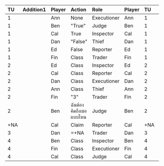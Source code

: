 | TU  | Addition1 | Player | Action                 | Role        | Player | TU  | Addition2  |
| :---| :---------| :------| :----------------------| :-----------| :------| :---| :--------- |
| 1   |           | Ann    | None                   | Executioner | Ann    | 1   |            |
| 1   |           | Ben    | "True"                 | Judge       | Ben    | 1   |            |
| 1   |           | Cal    | True                   | Inspector   | Cal    | 1   |            |
| 1   |           | Dan    | "False"                | Thief       | Dan    | 1   |            |
| 1   |           | Ed     | False                  | Reporter    | Ed     | 1   |            |
| 1   |           | Fin    | Class                  | Trader      | Fin    | 1   |            |
| 2   |           | Ed     | Class                  | Inspector   | Ed     | 2   |            |
| 2   |           | Cal    | Class                  | Reporter    | Cal    | 2   |            |
| 2   |           | Dan    | Class                  | Executioner | Dan    | 2   |            |
| 2   |           | Ann    | Class                  | Thief       | Ann    | 2   |            |
| 2   |           | Fin    | "3"                    | Trader      | Fin    | 2   |            |
| 2   |           | Ben    | ฉันต้องคิดถึงเธอแบบไหน | Judge       | Ben    | 2   |            |
| +NA |           | Cal    | Claim                  | Reporter    | Cal    | +NA |            |
| 3   |           | Dan    | =+NA                   | Trader      | Dan    | 3   |            |
| 4   |           | Ben    | Class                  | Inspector   | Ben    | 4   |            |
| 4   |           | Fin    | Class                  | Executioner | Fin    | 4   |            |
| 4   |           | Cal    | Class                  | Judge       | Cal    | 4   |            |